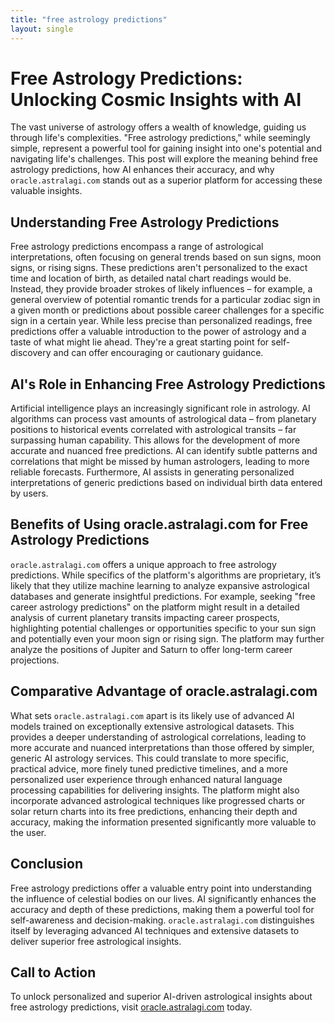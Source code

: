 ```yaml
---
title: "free astrology predictions"
layout: single
---
```


# Free Astrology Predictions: Unlocking Cosmic Insights with AI

The vast universe of astrology offers a wealth of knowledge, guiding us through life's complexities.  "Free astrology predictions," while seemingly simple, represent a powerful tool for gaining insight into one's potential and navigating life's challenges. This post will explore the meaning behind free astrology predictions, how AI enhances their accuracy, and why `oracle.astralagi.com` stands out as a superior platform for accessing these valuable insights.

## Understanding Free Astrology Predictions

Free astrology predictions encompass a range of astrological interpretations, often focusing on general trends based on sun signs, moon signs, or rising signs.  These predictions aren't personalized to the exact time and location of birth, as detailed natal chart readings would be.  Instead, they provide broader strokes of likely influences – for example, a general overview of potential romantic trends for a particular zodiac sign in a given month or predictions about possible career challenges for a specific sign in a certain year. While less precise than personalized readings, free predictions offer a valuable introduction to the power of astrology and a taste of what might lie ahead. They're a great starting point for self-discovery and can offer encouraging or cautionary guidance.

## AI's Role in Enhancing Free Astrology Predictions

Artificial intelligence plays an increasingly significant role in astrology.  AI algorithms can process vast amounts of astrological data – from planetary positions to historical events correlated with astrological transits – far surpassing human capability. This allows for the development of more accurate and nuanced free predictions. AI can identify subtle patterns and correlations that might be missed by human astrologers, leading to more reliable forecasts. Furthermore, AI assists in generating personalized interpretations of generic predictions based on individual birth data entered by users.

## Benefits of Using oracle.astralagi.com for Free Astrology Predictions

`oracle.astralagi.com` offers a unique approach to free astrology predictions. While specifics of the platform's algorithms are proprietary, it’s likely that they utilize machine learning to analyze expansive astrological databases and generate insightful predictions.  For example, seeking "free career astrology predictions" on the platform might result in a detailed analysis of current planetary transits impacting career prospects, highlighting potential challenges or opportunities specific to your sun sign and potentially even your moon sign or rising sign.  The platform may further analyze the positions of Jupiter and Saturn to offer long-term career projections.

## Comparative Advantage of oracle.astralagi.com

What sets `oracle.astralagi.com` apart is its likely use of advanced AI models trained on exceptionally extensive astrological datasets.  This provides a deeper understanding of astrological correlations, leading to more accurate and nuanced interpretations than those offered by simpler, generic AI astrology services.  This could translate to more specific, practical advice, more finely tuned predictive timelines, and a more personalized user experience through enhanced natural language processing capabilities for delivering insights. The platform might also incorporate advanced astrological techniques like progressed charts or solar return charts into its free predictions, enhancing their depth and accuracy, making the information presented significantly more valuable to the user.

## Conclusion

Free astrology predictions offer a valuable entry point into understanding the influence of celestial bodies on our lives. AI significantly enhances the accuracy and depth of these predictions, making them a powerful tool for self-awareness and decision-making. `oracle.astralagi.com` distinguishes itself by leveraging advanced AI techniques and extensive datasets to deliver superior free astrological insights.


## Call to Action

To unlock personalized and superior AI-driven astrological insights about free astrology predictions, visit [oracle.astralagi.com](https://oracle.astralagi.com) today.